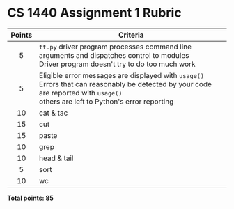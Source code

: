 # CS 1440 Assignment 1 Rubric

| Points | Criteria
|:------:|--------------------------------------------------------------------------------
| 5      | `tt.py` driver program processes command line arguments and dispatches control to modules<br/>Driver program doesn't try to do too much work
| 5      | Eligible error messages are displayed with `usage()`<br/> Errors that can reasonably be detected by your code are reported with `usage()`<br/> others are left to Python's error reporting
| 10     | cat & tac
| 15     | cut
| 15     | paste
| 10     | grep
| 10     | head & tail
| 5      | sort
| 10     | wc

**Total points: 85**

